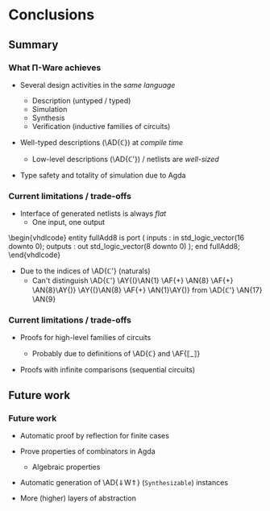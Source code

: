 Conclusions
===========

Summary
-------

### What Π-Ware achieves ###

  * Several design activities in the _same language_
      + Description (untyped / typed)
      + Simulation
      + Synthesis
      + Verification (inductive families of circuits)

  * Well-typed descriptions (\AD{ℂ}) at _compile time_
      + Low-level descriptions (\AD{ℂ'}) / netlists are _well-sized_

  * Type safety and totality of simulation due to Agda

### Current limitations / trade-offs ###

  * Interface of generated netlists is always _flat_
      + One input, one output

  \begin{vhdlcode}
        entity fullAdd8 is
        port (
            inputs  : in  std_logic_vector(16 downto 0);
            outputs : out std_logic_vector(8 downto 0)
        );
        end fullAdd8;
  \end{vhdlcode}

  * Due to the indices of \AD{ℂ'} (naturals)
      + Can't distinguish \AD{ℂ'} \AY{(}\AN{1} \AF{+} \AN{8} \AF{+} \AN{8}\AY{)} \AY{(}\AN{8} \AF{+} \AN{1}\AY{)}
        from \AD{ℂ'} \AN{17} \AN{9}

### Current limitations / trade-offs ###

  * Proofs for high-level families of circuits
      + Probably due to definitions of \AD{ℂ} and \AF{⟦\_⟧}

  * Proofs with infinite comparisons (sequential circuits)


Future work
-----------

### Future work ###

  * Automatic proof by reflection for finite cases

  * Prove properties of combinators in Agda
      + Algebraic properties

  * Automatic generation of \AD{⇓W⇑} (`Synthesizable`) instances

  * More (higher) layers of abstraction


